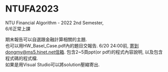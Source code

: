 # NTUFA2023 
NTU Financial Algorithm - 2022 2nd Semester,  
6/6正常上課 

期末報告可以自選跟金融計算相關的主題.  
也可以用HW_Basel_Case.pdf內的題目交報告.
6/20 24:00前, 寄到dongmy@ms5.hinet.net信箱.
包含2~5頁ppt(or pdf)的程式內容說明, 以及包含程式碼的程式檔.  
如果是用Visual Studio可以將solution壓縮寄出.  

